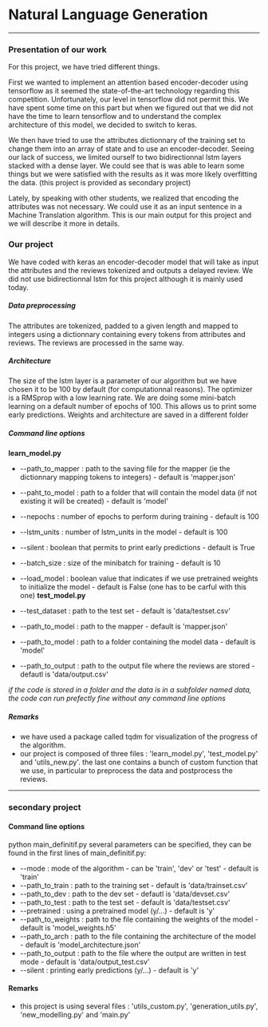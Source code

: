 # Natural Language Generation

*** 
### Presentation of our work

For this project, we have tried different things. 

First we wanted to implement an attention based encoder-decoder using tensorflow as it seemed the state-of-the-art technology regarding this competition. Unfortunately, our level in tensorflow did not permit this. We have spent some time on this part but when we figured out that we did not have the time to learn tensorflow and to understand the complex architecture of this model, we decided to switch to keras. 

We then have tried to use the attributes dictionnary of the training set to change them into an array of state and to use an encoder-decoder. Seeing our lack of success, we limited ourself to two bidirectionnal lstm layers stacked with a dense layer. We could see that is was able to learn some things but we were satisfied with the results as it was more likely overfitting the data. (this project is provided as secondary project)

Lately, by speaking with other students, we realized that encoding the attributes was not necessary. We could use it as an input sentence in a Machine Translation algorithm. This is our main output for this project and we will describe it more in details.

### Our project

We have coded with keras an encoder-decoder model that will take as input the attributes and the reviews tokenized and outputs a delayed review. We did not use bidirectionnal lstm for this project although it is mainly used today. 

##### Data preprocessing 

The attributes are tokenized, padded to a given length and mapped to integers using a dictionnary containing every tokens from attributes and reviews. The reviews are processed in the same way.

##### Architecture 

The size of the lstm layer is a parameter of our algorithm but we have chosen it to be 100 by default (for computationnal reasons). The optimizer is a RMSprop with a low learning rate. We are doing some mini-batch learning on a default number of epochs of 100. This allows us to print some early predictions. Weights and architecture are saved in a different folder

##### Command line options

__learn_model.py__
* --path_to_mapper : path to the saving file for the mapper (ie the dictionnary mapping tokens to integers) - default is 'mapper.json'
* --paht_to_model : path to a folder that will contain the model data (if not existing it will be created) - default is 'model'
* --nepochs : number of epochs to perform during training - default is 100
* --lstm_units : number of lstm_units in the model - default is 100
* --silent : boolean that permits to print early predictions - default is True
* --batch_size : size of the minibatch for training - default is 10
* --load_model : boolean value that indicates if we use pretrained weights to initialize the model - default is False (one has to be carful with this one)
__test_model.py__

* --test_dataset : path to the test set - default is 'data/testset.csv'
* --path_to_model : path to the mapper - default is 'mapper.json'
* --path_to_model : path to a folder containing the model data - default is 'model'
* --path_to_output : path to the output file where the reviews are stored - defautl is 'data/output.csv'

_if the code is stored in a folder and the data is in a subfolder named data, the code can run prefectly fine without any command line options_

##### Remarks

* we have used a package called tqdm for visualization of the progress of the algorithm.
* our project is composed of three files : 'learn_model.py', 'test_model.py' and 'utils_new.py'. the last one contains a bunch of custom function that we use, in particular to preprocess the data and postprocess the reviews.

***

### secondary project

#### Command line options

python main_definitif.py
several parameters can be specified, they can be found in the first lines of main_definitif.py: 
* --mode : mode of the algorithm - can be 'train', 'dev' or 'test' - default is 'train'
* --path_to_train : path to the training set - default is 'data/trainset.csv'
* --path_to_dev : path to the dev set - defautl is 'data/devset.csv'
* --path_to_test : path to the test set - default is 'data/testset.csv'
* --pretrained : using a pretrained model (y/...) - default is 'y'
* --path_to_weights  : path to the file containing the weights of the model - default is 'model_weights.h5'
* --path_to_arch : path to the file containing the architecture of the model - default is 'model_architecture.json'
* --path_to_output : path to the file where the output are written in test mode - default is 'data/output_test.csv'
* --silent : printing early predictions (y/...) - default is 'y'

#### Remarks
* this project is using several files : 'utils_custom.py', 'generation_utils.py', 'new_modelling.py' and 'main.py' 
